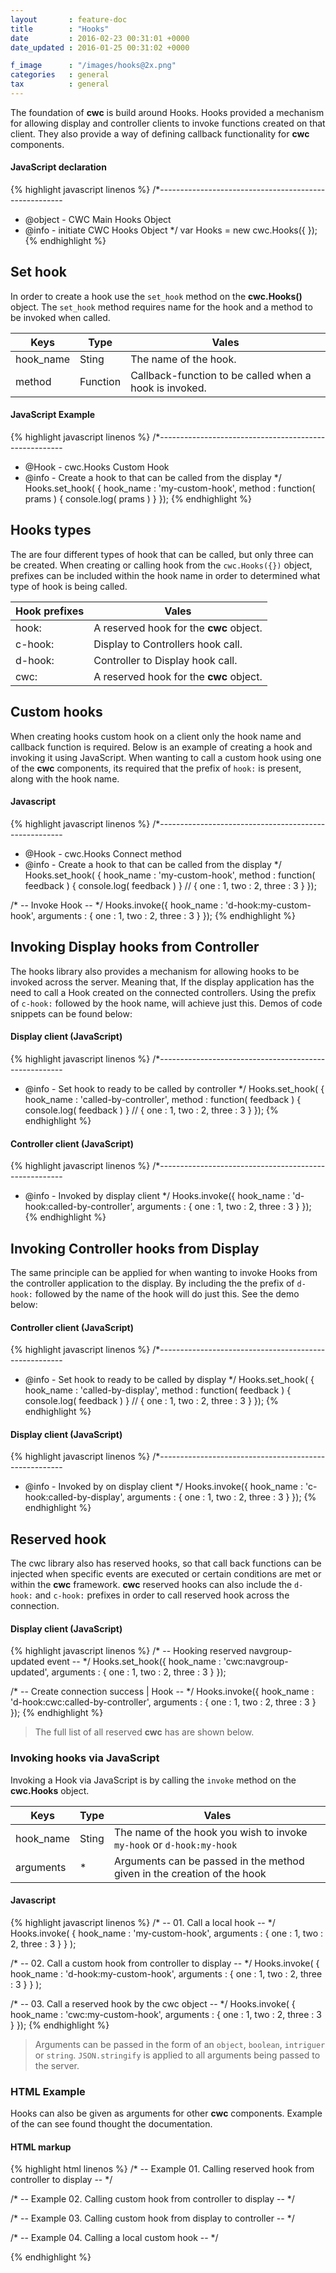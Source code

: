 ```yaml
---
layout       : feature-doc
title        : "Hooks"
date         : 2016-02-23 00:31:01 +0000
date_updated : 2016-01-25 00:31:02 +0000

f_image      : "/images/hooks@2x.png"
categories   : general
tax          : general
---
```

The foundation of **cwc** is build around Hooks. Hooks provided a mechanism for allowing display and controller clients to invoke functions created on that client. They also provide a way of defining callback functionality for **cwc** components.
<!--more-->

#### JavaScript declaration
{% highlight javascript linenos %}
/*------------------------------------------------------
* @object - CWC Main Hooks Object
* @info   - initiate CWC Hooks Object
*/
var Hooks = new cwc.Hooks({
});
{% endhighlight %}

[comment]: <> (--------------------------------------------------------------------------------------------------------)

## Set hook
In order to create a hook use the `set_hook` method on the **cwc.Hooks()** object. The `set_hook` method requires name for the hook and a method to be invoked when called.

| Keys          | Type     | Vales                                                     |
| ------------- | -------- | --------------                                            |
| hook_name     | Sting    | The name of the hook.                                     |
| method        | Function | Callback-function to be called when a hook is invoked.    |

#### JavaScript Example
{% highlight javascript linenos %}
/*------------------------------------------------------
* @Hook - cwc.Hooks Custom Hook
* @info - Create a hook to that can be called from the display
*/
Hooks.set_hook( {
  hook_name : 'my-custom-hook',
  method    : function( prams ) { console.log( prams )  }
});
{% endhighlight %}

[comment]: <> (--------------------------------------------------------------------------------------------------------)

## Hooks types
The are four different types of hook that can be called, but only three can be created. When creating or calling hook from the  `cwc.Hooks({})` object, prefixes can be included within the hook name in order to determined what type of hook is being called.

| Hook prefixes | Vales                                     |
| ------------- | --------------                            |
| hook:         | A reserved hook for the **cwc** object.   |
| c-hook:       | Display to Controllers hook call.         |
| d-hook:       | Controller to Display hook call.          |
| cwc:          | A reserved hook for the **cwc** object.   |

[comment]: <> (--------------------------------------------------------------------------------------------------------)

## Custom hooks
When creating hooks custom hook on a client only the hook name and callback function is required. Below is an example of creating a hook and invoking it using JavaScript. When wanting to call a custom hook using one of the **cwc** components, its required that the prefix of `hook:` is present, along with the hook name.

#### Javascript
{% highlight javascript linenos %}
/*------------------------------------------------------
* @Hook - cwc.Hooks Connect method
* @info - Create a hook to that can be called from the display
*/
Hooks.set_hook( {
  hook_name : 'my-custom-hook',
  method    : function( feedback ) { console.log( feedback )  } // { one : 1, two : 2, three : 3 }
});

/* -- Invoke Hook -- */
Hooks.invoke({
    hook_name : 'd-hook:my-custom-hook',
    arguments : { one : 1, two : 2, three : 3 }
});
{% endhighlight %}

[comment]: <> (--------------------------------------------------------------------------------------------------------)

## Invoking Display hooks from Controller
The hooks library also provides a mechanism for allowing hooks to be invoked across the server. Meaning that, If the display application has the need to call a Hook created on the connected controllers. Using the prefix of `c-hook:` followed by the hook name, will achieve just this. Demos of code snippets can be found below:

#### Display client (JavaScript)
{% highlight javascript linenos %}
/*------------------------------------------------------
* @info - Set hook to ready to be called by controller
*/
Hooks.set_hook( {
  hook_name : 'called-by-controller',
  method    : function( feedback ) { console.log( feedback )  } // { one : 1, two : 2, three : 3 }
});
{% endhighlight %}

#### Controller client (JavaScript)
{% highlight javascript linenos %}
/*------------------------------------------------------
* @info - Invoked by display client
*/
Hooks.invoke({
    hook_name : 'd-hook:called-by-controller',
    arguments : { one : 1, two : 2, three : 3 }
});
{% endhighlight %}

[comment]: <> (--------------------------------------------------------------------------------------------------------)

## Invoking Controller hooks from Display
The same principle can be applied for when wanting to invoke Hooks from the controller application to the display. By including the the prefix of `d-hook:` followed by the name of the hook will do just this. See the demo below:

#### Controller client (JavaScript)
{% highlight javascript linenos %}
/*------------------------------------------------------
* @info - Set hook to ready to be called by display
*/
Hooks.set_hook( {
  hook_name : 'called-by-display',
  method    : function( feedback ) { console.log( feedback )  } // { one : 1, two : 2, three : 3 }
});
{% endhighlight %}

#### Display client (JavaScript)
{% highlight javascript linenos %}
/*------------------------------------------------------
* @info - Invoked by on display client
*/
Hooks.invoke({
    hook_name : 'c-hook:called-by-display',
    arguments : { one : 1, two : 2, three : 3 }
});
{% endhighlight %}

[comment]: <> (--------------------------------------------------------------------------------------------------------)

## Reserved hook
The cwc library also has reserved hooks, so that call back functions can be injected when specific events are executed or certain conditions are met or within the **cwc** framework. **cwc** reserved hooks can also include the `d-hook:` and `c-hook:` prefixes in order to call reserved hook across the connection.

#### Display client (JavaScript)
{% highlight javascript linenos %}
/* -- Hooking reserved navgroup-updated event -- */
Hooks.set_hook({
    hook_name : 'cwc:navgroup-updated',
    arguments : { one : 1, two : 2, three : 3 }
});

/* -- Create connection success | Hook -- */
Hooks.invoke({
    hook_name : 'd-hook:cwc:called-by-controller',
    arguments : { one : 1, two : 2, three : 3 }
});
{% endhighlight %}

>The full list of all reserved **cwc** has are shown below.

[comment]: <> (--------------------------------------------------------------------------------------------------------)

### Invoking hooks via JavaScript
Invoking a Hook via JavaScript is  by calling the `invoke` method on the **cwc.Hooks** object.

| Keys          | Type     | Vales                                                                   |
| ------------- | -------- | --------------                                                          |
| hook_name     | Sting    | The name of the hook you wish to invoke  `my-hook` or `d-hook:my-hook`  |
| arguments     | *        | Arguments can be passed in the method given in the creation of the hook |

#### Javascript
{% highlight javascript linenos %}
/* -- 01. Call a local hook --  */
Hooks.invoke( {
  hook_name : 'my-custom-hook',
  arguments : { one : 1, two : 2, three : 3 }
} );

/* -- 02. Call a custom hook from controller to display --  */
Hooks.invoke( {
  hook_name : 'd-hook:my-custom-hook',
  arguments : { one : 1, two : 2, three : 3 }
} );

/* -- 03. Call a reserved hook by the cwc object --  */
Hooks.invoke( {
  hook_name : 'cwc:my-custom-hook',
  arguments : { one : 1, two : 2, three : 3 }
});
{% endhighlight %}

>Arguments can be passed in the form of an `object`, `boolean`, `intriguer` or `string`. `JSON.stringify` is applied to all arguments being passed to the server.


### HTML Example
Hooks can also be given as arguments for other **cwc** components. Example of the can see found thought the documentation.

#### HTML markup
{% highlight html linenos %}
/* -- Example 01. Calling reserved hook from controller to display  -- */
<div data-cwc-instructions='{ “on-pull“ : “d-hook:cwc:on-start-hook“ }' >

/* -- Example 02. Calling custom hook from controller to display  -- */
<div data-cwc-instructions='{ “on-pull“ : “d-hook:on-start-hook“ }' >

/* -- Example 03. Calling custom hook from display to controller  -- */
<div data-cwc-instructions='{ “on-pull“ : “c-hook:on-start-hook“ }' >

/* -- Example 04. Calling a local custom hook -- */
<div data-cwc-instructions='{ “on-pull“ : “hook:on-start-hook“ }' >
{% endhighlight %}
